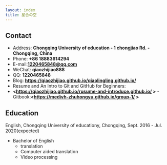```yaml
---
layout: index
title: 星合の空
---
```

## Contact

- Address: **Chongqing University of education - 1 chongjiao  Rd. - Chongqing, China**
- Phone: **+86 18883614294**
- E-mail:**1220465848@qq.com**
- WeChat: **qiaozhijiao888**
- QQ: **1220465848**
- Blog: **<https://qiaozhijiao.github.io/qiaolingling.github.io/>**
- Resume and An Intro to Git and GitHub for Beginners:
- **<https://qiaozhijiao.github.io/rusume-and-introduce.github.io/ >**
-Gitbook:**<https://medivh-zhuhongyu.github.io/group-1/ >**
## Education

English, Chongqing University of educationy, Chongqing, Sept. 2016 - Jul. 2020(expected)

- Bachelor of English
  - translation
  - Computer aided translation
  - Video processing

<!-- ## Honor -->

<!-- - **Top 0.05% in 11395**, [The 18th CCF Certified Software Professional](https://wu-kan.github.io/posts/acm/%E9%A2%98%E8%A7%A3/%E7%AC%AC%E5%8D%81%E5%85%AB%E6%AC%A1CCF%E8%AE%A1%E7%AE%97%E6%9C%BA%E8%BD%AF%E4%BB%B6%E8%83%BD%E5%8A%9B%E8%AE%A4%E8%AF%81), Dec. 2019
- **Silver Medal**, [ICPC Asia Regional Contest Xuzhou Site](https://wu-kan.github.io/posts/acm/%E5%86%8D%E8%A7%81-%E7%AE%97%E6%B3%95%E7%AB%9E%E8%B5%9B), Nov. 2019
- **Second Scholarship**, Oct. 2019
- **First Prize**, China Collegiate Programming Contest, Guangdong Division, May 2019
- **Third Scholarship**, Oct. 2018
- **First Prize**, China Collegiate Programming Contest, Guangdong Division, May 2018 -->

<!-- ## Project

TBD
 -->
<!-- ## Skill

- **C/C++**, Familiar
  - **OpenMP**, Familiar
  - **MPI**, Familiar&Learning
  - **CUDA**, Learning
- **Python**, Familiar
- **Markdown**, Familiar
- **LaTex**, Familiar
- **Linux**, Familiar&Learning
- **Git**, Familiar
- **VSCode**, Familiar
 -->
<!-- ## Leadership

TBD
 -->
